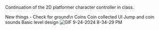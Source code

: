 Continuation of the 2D platformer character controller in class.

New things - 
Check for ground\n
Coins
Coin collected UI
Jump and coin sounds
Basic level design
![GIF 9-24-2024 8-34-29 PM](https://github.com/user-attachments/assets/0e812df1-0339-4d1d-b1df-29e453238752)
